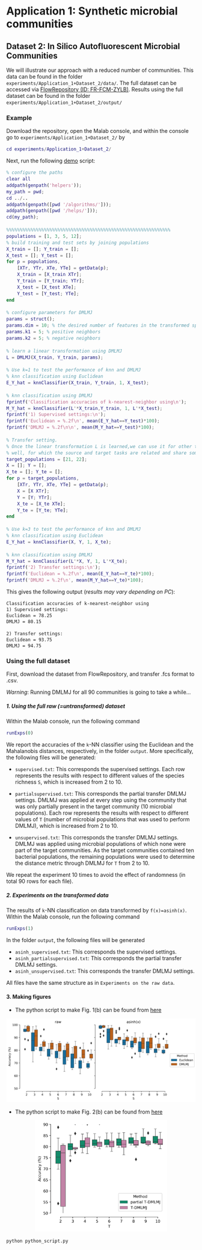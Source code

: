 # Application 1: Synthetic microbial communities
## Dataset 2: In Silico Autofluorescent Microbial Communities
We will illustrate our approach with a reduced number of communities. This data can be found in the folder ``experiments/Application_1+Dataset_2/data/``. The full dataset can be accessed via [FlowRepository (ID: FR-FCM-ZYLB)](https://flowrepository.org/experiments/1707). 
Results using the full dataset can be found in the folder ``experiments/Application_1+Dataset_2/output/``

### Example
Download the repository, open the Malab console, and within the console go to ``experiments/Application_1+Dataset_2/`` by
```matlab
cd experiments/Application_1+Dataset_2/
```
Next, run the following [demo](demo.m) script:
```matlab
% configure the paths
clear all
addpath(genpath('helpers'));
my_path = pwd;
cd ../..
addpath(genpath([pwd '/algorithms/']));
addpath(genpath([pwd '/helps/']));
cd(my_path);

%%%%%%%%%%%%%%%%%%%%%%%%%%%%%%%%%%%%%%%%%%%%%%%%%%%%%%%%%%%%%
populations = [1, 3, 5, 12];
% build training and test sets by joining populations
X_train = []; Y_train = [];
X_test = []; Y_test = [];
for p = populations,
    [XTr, YTr, XTe, YTe] = getData(p);
    X_train = [X_train XTr];
    Y_train = [Y_train; YTr];
    X_test = [X_test XTe];
    Y_test = [Y_test; YTe];
end

% configure parameters for DMLMJ
params = struct();
params.dim = 10; % the desired number of features in the transformed space.
params.k1 = 5; % positive neighbors
params.k2 = 5; % negative neighbors

% learn a linear transformation using DMLMJ
L = DMLMJ(X_train, Y_train, params);

% Use k=1 to test the performance of knn and DMLMJ
% knn classification using Euclidean
E_Y_hat = knnClassifier(X_train, Y_train, 1, X_test);

% knn classification using DMLMJ
fprintf('Classification accuracies of k-nearest-neighbor using\n');
M_Y_hat = knnClassifier(L'*X_train,Y_train, 1, L'*X_test);
fprintf('1) Supervised settings:\n');
fprintf('Euclidean = %.2f\n', mean(E_Y_hat==Y_test)*100);
fprintf('DMLMJ = %.2f\n\n', mean(M_Y_hat==Y_test)*100);

% Transfer setting.
% Once the linear transformation L is learned,we can use it for other tasks as
% well, for which the source and target tasks are related and share some common structure.
target_populations = [21, 22];
X = []; Y = [];
X_te = []; Y_te = [];
for p = target_populations,
    [XTr, YTr, XTe, YTe] = getData(p);
    X = [X XTr];
    Y = [Y; YTr];
    X_te = [X_te XTe];
    Y_te = [Y_te; YTe];
end

% Use k=3 to test the performance of knn and DMLMJ
% knn classification using Euclidean
E_Y_hat = knnClassifier(X, Y, 1, X_te);

% knn classification using DMLMJ
M_Y_hat = knnClassifier(L'*X, Y, 1, L'*X_te);
fprintf('2) Transfer settings:\n');
fprintf('Euclidean = %.2f\n', mean(E_Y_hat==Y_te)*100);
fprintf('DMLMJ = %.2f\n', mean(M_Y_hat==Y_te)*100);
```

This gives the following output (_results may vary depending on PC_): 
```
Classification accuracies of k-nearest-neighbor using
1) Supervised settings:
Euclidean = 78.25
DMLMJ = 80.15

2) Transfer settings:
Euclidean = 93.75
DMLMJ = 94.75
```
### Using the full dataset

First, download the dataset from FlowRepository, and transfer .fcs format to .csv. 

_Warning_: Running DMLMJ for all 90 communities is going to take a while...

##### 1. Using the full raw (=untransformed) dataset
Within the Malab console, run the following command
```matlab
runExps(0)
```
We report the accuracies of the `k`-NN classifier using the Euclidean and the Mahalanobis distances, respectively, in the folder ``output``. More specifically, the following files will be generated:

- ``supervised.txt``: This corresponds the supervised settings. Each row represents the results with respect to different values of the species richness ``S``, which is increased from 2 to 10.

- ``partialsupervised.txt``: This corresponds the partial transfer DMLMJ settings. DMLMJ was applied at every step using the community that was only partially present in
the target community (10 microbial populations). Each row represents the results with respect to different values of ``T`` (number of microbial populations that was used to perform DMLMJ), which is increased from 2 to 10.
- ``unsupervised.txt``: This corresponds the transfer DMLMJ settings. DMLMJ was applied using microbial populations of which none were part of the target communities. As the target communities contained ten bacterial populations, the remaining populations were used to determine the distance metric through DMLMJ for ``T`` from 2 to 10.

We repeat the experiment 10 times to avoid the effect of randomness (in total 90 rows for each file).
##### 2. Experiments on the transformed data
The results of ``k``-NN classification on data transformed by ``f(x)=asinh(x)``. Within the Malab console, run the following command
```matlab
runExps(1)
```
In the folder ``output``, the following files will be generated
- ``asinh_supervised.txt``: This corresponds the supervised settings.
- ``asinh_partialsupervised.txt``: This corresponds the partial transfer DMLMJ settings.
- ``asinh_unsupervised.txt``: This corresponds the transfer DMLMJ settings.

All files have the same structure as in ``Experiments on the raw data``.

#### 3. Making figures
- The python script to make Fig. 1(b) can be found from [here](make_supervised_figure.py)
<p align="center">
  <img src="./output/output.png" width="700"/>
</p>

- The python script to make Fig. 2(b) can be found from [here](make_transfer_figure.py)
<p align="center">
  <img src="./output/transfer.png" width="350"/>
</p>

```bash
python python_script.py
```
